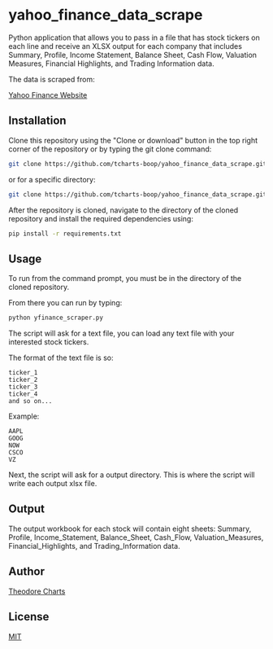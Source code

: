 # yahoo_finance_data_scrape
Python application that allows you to pass in a file that has stock tickers on each line and receive an XLSX output for each company that includes Summary, Profile, Income Statement, Balance Sheet, Cash Flow, Valuation Measures, Financial Highlights, and Trading Information data.

The data is scraped from:

[Yahoo Finance Website](https://finance.yahoo.com/)

## Installation

Clone this repository using the "Clone or download" button in the top right corner of the repository or by typing the git clone command:

```bash
git clone https://github.com/tcharts-boop/yahoo_finance_data_scrape.git
```
or for a specific directory:

```bash
git clone https://github.com/tcharts-boop/yahoo_finance_data_scrape.git /specific/directory/
```

After the repository is cloned, navigate to the directory of the cloned repository and install the required dependencies using:

```bash
pip install -r requirements.txt
```

## Usage

To run from the command prompt, you must be in the directory of the cloned repository.

From there you can run by typing:
```bash
python yfinance_scraper.py
```

The script will ask for a text file, you can load any text file with your interested stock tickers.

The format of the text file is so:

```text
ticker_1
ticker_2
ticker_3
ticker_4
and so on...
```

Example:
```text
AAPL
GOOG
NOW
CSCO
VZ
```

Next, the script will ask for a output directory. This is where the script will write each output xlsx file.

## Output

The output workbook for each stock will contain eight sheets: Summary, Profile, Income_Statement, Balance_Sheet, Cash_Flow, Valuation_Measures, Financial_Highlights, and Trading_Information data.


## Author

[Theodore Charts](https://www.linkedin.com/in/tedcharts/)

## License
[MIT](https://choosealicense.com/licenses/mit/)


